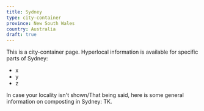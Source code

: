 ```yaml
---
title: Sydney
type: city-container
province: New South Wales
country: Australia
draft: true
---
```


This is a city-container page. Hyperlocal information is available for specific parts of Sydney:

- x
- y
- z

In case your locality isn't shown/That being said, here is some general information on composting in Sydney: TK.

